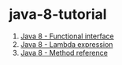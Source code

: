 # java-8-tutorial

01. [Java 8 - Functional interface](./01-functional-interface.md)
02. [Java 8 - Lambda expression](./02-lambda-expression.md)
03. [Java 8 - Method reference](./03-method-reference.md)